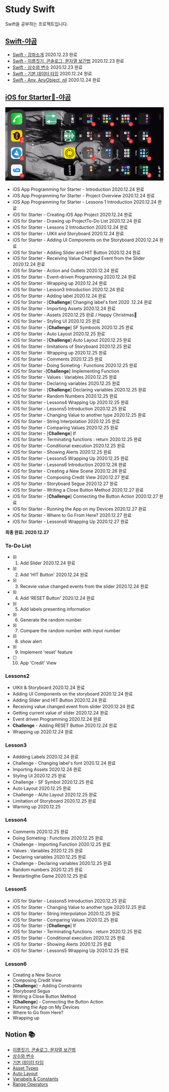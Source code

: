 # Study Swift

Swift을 공부하는 프로젝트입니다.

## [**Swift-야곰**](https://yagom.github.io/swift_basic/)
- [Swift - 강좌소개](https://yagom.github.io/swift_basic/contents/00_introduction/) 2020.12.23 완료
- [Swift - 이름짓기, 콘솔로그, 문자열 보간법](https://yagom.github.io/swift_basic/contents/00_introduction/console_log/) 2020.12.23 완료
- [Swift - 상수와 변수](https://yagom.github.io/swift_basic/contents/01_let_var/) 2020.12.23 완료
- [Swift - 기본 데이터 타입](https://www.youtube.com/watch?v=3qu7gpzE9IE&list=PLz8NH7YHUj_ZmlgcSETF51Z9GSSU6Uioy&index=4) 2020.12.24 완료
- [Swift - Any, AnyObject, nil](https://www.youtube.com/watch?v=1QV4-B5ibd4&list=PLz8NH7YHUj_ZmlgcSETF51Z9GSSU6Uioy&index=5) 2020.12.24 완료

## [**iOS for Starter📱-야곰**](https://www.youtube.com/playlist?list=PLz8NH7YHUj_ZF2oja5rP4Sow5KK1zf2yk)
![Dev](./images/IMG_3039.gif)

- iOS App Programming for Starter - Introduction 2020.12.24 완료
- iOS App Programming for Starter - Project Overview 2020.12.24 완료
- iOS App Programming for Starter - Lessons 1 Introduction 2020.12.24 완료
- iOS for Starter - Creating iOS App Project 2020.12.24 완료
- iOS for Starter - Drawing up ProjectTo-Do List 2020.12.24 완료
- iOS for Starter - Lessons 2 Introduction 2020.12.24 완료
- iOS for Starter - UIKit and Storyboard 2020.12.24 완료
- iOS for Starter - Adding UI Components on the Storyboard 2020.12.24 완료
- iOS for Starter - Adding Slider and HIT Button 2020.12.24 완료
- iOS for Starter - Receiving Value Changed Event from the Slider 2020.12.24 완료
- iOS for Starter - Action and Outlets 2020.12.24 완료
- iOS for Starter - Event-driven Programming 2020.12.24 완료
- iOS for Starter - Wrapping up 2020.12.24 완료
- iOS for Starter - Lesson3 Introduction 2020.12.24 완료
- iOS for Starter - Adding label 2020.12.24 완료
- iOS for Starter - [**Challenge**] Changing label's font 2020
.12.24 완료
- iOS for Starter - Importing Assets 2020.12.24 완료
- iOS for Starter - Assets 2020.12.25 완료 / Happy Christmas🎄
- iOS for Starter - Styling UI 2020.12.25 완료
- iOS for Starter - [**Challenge**] SF Symbools 2020.12.25 완료
- iOS for Starter - Auto Layout 2020.12.25 완료
- iOS for Starter - [**Challenge**] Auto Layout 2020.12.25 완료
- iOS for Starter - limitations of Storyboard 2020.12.25 완료
- iOS for Starter - Wrapping up 2020.12.25 완료
- iOS for Starter - Comments 2020.12.25 완료
- iOS for Starter - Doing Someting : Functions 2020.12.25 완료
- iOS for Starter -[**Challenge**] Implementing Function
- iOS for Starter - Values : Variables 2020.12.25 완료
- iOS for Starter - Declaring variables 2020.12.25 완료
- iOS for Starter - [**Challenge**] Declaring variables 2020.12.25 완료
- iOS for Starter - Random Numbers 2020.12.25 완료
- iOS for Starter - Lessons4 Wrapping Up 2020.12.25 완료
- iOS for Starter - Lessons5 Introduction 2020.12.25 완료
- iOS for Starter - Changing Value to another type 2020.12.25 완료
- iOS for Starter - String Interpolation 2020.12.25 완료
- iOS for Starter - Comparing Values 2020.12.25 완료
- iOS for Starter - [**Challenge**] If
- iOS for Starter - Terminating functions : return 2020.12.25 완료
- iOS for Starter - Conditional execution 2020.12.25 완료
- iOS for Starter - Showing Alerts 2020.12.25 완료
- iOS for Starter - Lessons5 Wrapping Up 2020.12.25 완료
- iOS for Starter - Lessons6 Introduction 2020.12.26 완료
- iOS for Starter - Creating a New Scene 2020.12.26 완료
- iOS for Starter - Composing Credit View 2020.12.27 완료
- iOS for Starter - Storyboard Segue 2020.12.27 완료
- iOS for Starter - Writing a Close Button Method 2020.12.27 완료
- iOS for Starter - [**Challenge**] Connecting the Button Action 2020.12.27 완료
- iOS for Starter - Running the App on my Devices 2020.12.27 완료
- iOS for Starter - Where to Go From Here? 2020.12.27 완료
- iOS for Starter - Lessons6 Wrapping Up 2020.12.27 완료

**최종 완료: 2020.12.27**

### To-Do List
- [X] 1. Add Slider 2020.12.24 완료  
- [X] 2. Add 'HIT Button' 2020.12.24 완료  
- [X] 3. Recevie value changed events from the slider 2020.12.24 완료  
- [X] 4. Add 'RESET Button' 2020.12.24 완료  
- [X] 5. Add labels presenting information  
- [X] 6. Generate the random number  
- [X] 7. Compare the random number with input number  
- [X] 8. show alert  
- [X] 9. Implement 'reset' feature  
- [ ] 10. App 'Credit' View  

### Lessons2 
- UIKit & Storyboard 2020.12.24 완료
- Adding UI Components on the storyboard 2020.12.24 완료
- Adding Slider and HIT Button 2020.12.24 완료
- Receiving value changed event from slider 2020.12.24 완료
- Getting current value of slider 2020.12.24 완료
- Event driven Programming 2020.12.24 완료
- **Challenge** - Adding RESET Button 2020.12.24 완료
- Wrapping up 2020.12.24 완료

### Lesson3
- Addding Labels 2020.12.24 완료
- Challenge - Changing label's font 2020.12.24 완료
- Importing Assets 2020.12.24 완료
- Styling UI 2020.12.25 완료
- Challenge - SF Symbol 2020.12.25 완료
- Auto Layout 2020.12.25 완료
- Challenge - AUto Layout 2020.12.25 완료
- Limitation of Storyboard 2020.12.25 완료
- Warning up 2020.12.25

### Lesson4
- Comments 2020.12.25 완료
- Doing Someting : Functions 2020.12.25 완료
- Challenge - Importing Function 2020.12.25 완료
- Values : Variables 2020.12.25 완료
- Declaring variables 2020.12.25 완료
- Challenge - Declaring variables 2020.12.25 완료
- Random numbers 2020.12.25 완료
- Restartingthe Game 2020.12.25 완료

### Lesson5 
- iOS for Starter - Lessons5 Introduction 2020.12.25 완료
- iOS for Starter - Changing Value to another type 2020.12.25 완료
- iOS for Starter - String Interpolation 2020.12.25 완료
- iOS for Starter - Comparing Values 2020.12.25 완료
- iOS for Starter - [**Challenge**] If
- iOS for Starter - Terminating functions : return 2020.12.25 완료
- iOS for Starter - Conditional execution 2020.12.25 완료
- iOS for Starter - Showing Alerts 2020.12.25 완료
- iOS for Starter - Lessons5 Wrapping Up 2020.12.25 완료

### Lesson6
- Creating a New Source
- Composing Credit View
- [**Challenge**] - Adding Constraints
- Storyboard Segus
- Writing a Close Button Method
- [**Challenge**] - Connecting the Button Action
- Running the App on My Devices
- Where to Go from Here?
- Wrapping up

## Notion 📚
- [이름짓기, 콘솔로그, 문자열 보간법](https://www.notion.so/hyunsang0625/3b2c2bc5199e48608743a40fed9e02a7)
- [상수와 변수](https://www.notion.so/hyunsang0625/442580b3e09147bfabc8cc55fa5f852d)
- [기본 데이터 타입](https://www.notion.so/hyunsang0625/b08cb2733def41aa926e5ac5bb7ccbaa)
- [Asset Types](https://www.notion.so/hyunsang0625/Asset-Types-29549bd2c016474b92e77a15c6af9d03)
- [Auto Layout](https://www.notion.so/hyunsang0625/Auto-Layout-c6350953b510480b90145f9094d01b84)
- [Variabels & Constants](https://www.notion.so/hyunsang0625/Variabels-Constants-3839d45ea0ce43889dafba812bb4ef50)
- [Range Operators](https://www.notion.so/hyunsang0625/Range-Operators-89dcafcd26d942d8a2e4d2bef8ae2e3f)